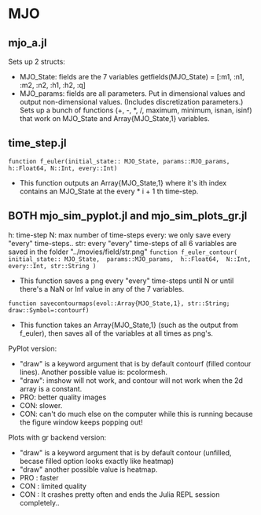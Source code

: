 # MJO
## mjo_a.jl
Sets up 2 structs:
 - MJO_State: fields are the 7 variables getfields(MJO_State) = [:m1, :n1, :m2, :n2, :h1, :h2, :q]
 - MJO_params: fields are all parameters. Put in dimensional values and output non-dimensional values. (Includes discretization parameters.)
Sets up a bunch of functions (+, -, *, /, maximum, minimum, isnan, isinf) that work on MJO_State and Array{MJO_State,1} variables. 

## time_step.jl
``function f_euler(initial_state:: MJO_State, params::MJO_params, h::Float64, N::Int, every::Int)``
 - This function outputs an Array{MJO_State,1} where it's ith index contains an MJO_State at the every * i + 1 th time-step.

## BOTH mjo_sim_pyplot.jl and mjo_sim_plots_gr.jl 
h: time-step
N: max number of time-steps
every: we only save every "every" time-steps.. 
str: every "every" time-steps of all 6 variables are saved in the folder "../movies/field/str.png"
``function f_euler_contour(
    initial_state:: MJO_State, 
    params::MJO_params, 
    h::Float64, 
    N::Int,
    every::Int,
    str::String
    )``
 - This function saves a png every "every" time-steps until N or until there's a NaN or Inf value in any of the 7 variables. 
 
``function savecontourmaps(evol::Array{MJO_State,1}, str::String; draw::Symbol=:contourf)``
- This function takes an Array{MJO_State,1} (such as the output from f_euler), then saves all of the variables at all times as png's. 

PyPlot version: 
- "draw" is a keyword argument that is by default contourf (filled contour lines). Another possible value is: pcolormesh.
- "draw": imshow will not work, and contour will not work when the 2d array is a constant. 
- PRO: better quality images
- CON: slower.
- CON: can't do much else on the computer while this is running because the figure window keeps popping out!

Plots with gr backend version:
- "draw" is a keyword argument that is by default contour (unfilled, becase filled option looks exactly like heatmap)
- "draw" another possible value is heatmap.
- PRO : faster
- CON : limited quality 
- CON : It crashes pretty often and ends the Julia REPL session completely..
